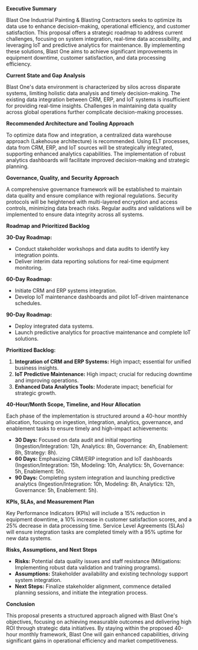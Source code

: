 **Executive Summary**

Blast One Industrial Painting & Blasting Contractors seeks to optimize its data use to enhance decision-making, operational efficiency, and customer satisfaction. This proposal offers a strategic roadmap to address current challenges, focusing on system integration, real-time data accessibility, and leveraging IoT and predictive analytics for maintenance. By implementing these solutions, Blast One aims to achieve significant improvements in equipment downtime, customer satisfaction, and data processing efficiency.

**Current State and Gap Analysis**

Blast One's data environment is characterized by silos across disparate systems, limiting holistic data analysis and timely decision-making. The existing data integration between CRM, ERP, and IoT systems is insufficient for providing real-time insights. Challenges in maintaining data quality across global operations further complicate decision-making processes.

**Recommended Architecture and Tooling Approach**

To optimize data flow and integration, a centralized data warehouse approach (Lakehouse architecture) is recommended. Using ELT processes, data from CRM, ERP, and IoT sources will be strategically integrated, supporting enhanced analytics capabilities. The implementation of robust analytics dashboards will facilitate improved decision-making and strategic planning.

**Governance, Quality, and Security Approach**

A comprehensive governance framework will be established to maintain data quality and ensure compliance with regional regulations. Security protocols will be heightened with multi-layered encryption and access controls, minimizing data breach risks. Regular audits and validations will be implemented to ensure data integrity across all systems.

**Roadmap and Prioritized Backlog**

**30-Day Roadmap:**
- Conduct stakeholder workshops and data audits to identify key integration points.
- Deliver interim data reporting solutions for real-time equipment monitoring.

**60-Day Roadmap:**
- Initiate CRM and ERP systems integration.
- Develop IoT maintenance dashboards and pilot IoT-driven maintenance schedules.

**90-Day Roadmap:**
- Deploy integrated data systems.
- Launch predictive analytics for proactive maintenance and complete IoT solutions.

**Prioritized Backlog:**
1. **Integration of CRM and ERP Systems:** High impact; essential for unified business insights.
2. **IoT Predictive Maintenance:** High impact; crucial for reducing downtime and improving operations.
3. **Enhanced Data Analytics Tools:** Moderate impact; beneficial for strategic growth.

**40-Hour/Month Scope, Timeline, and Hour Allocation**

Each phase of the implementation is structured around a 40-hour monthly allocation, focusing on ingestion, integration, analytics, governance, and enablement tasks to ensure timely and high-impact achievements:

- **30 Days:** Focused on data audit and initial reporting (Ingestion/Integration: 12h, Analytics: 8h, Governance: 4h, Enablement: 8h, Strategy: 8h).
- **60 Days:** Emphasizing CRM/ERP integration and IoT dashboards (Ingestion/Integration: 15h, Modeling: 10h, Analytics: 5h, Governance: 5h, Enablement: 5h).
- **90 Days:** Completing system integration and launching predictive analytics (Ingestion/Integration: 10h, Modeling: 8h, Analytics: 12h, Governance: 5h, Enablement: 5h).

**KPIs, SLAs, and Measurement Plan**

Key Performance Indicators (KPIs) will include a 15% reduction in equipment downtime, a 10% increase in customer satisfaction scores, and a 25% decrease in data processing time. Service Level Agreements (SLAs) will ensure integration tasks are completed timely with a 95% uptime for new data systems.

**Risks, Assumptions, and Next Steps**

- **Risks:** Potential data quality issues and staff resistance (Mitigations: Implementing robust data validation and training programs).
- **Assumptions:** Stakeholder availability and existing technology support system integration.
- **Next Steps:** Finalize stakeholder alignment, commence detailed planning sessions, and initiate the integration process.

**Conclusion**

This proposal presents a structured approach aligned with Blast One's objectives, focusing on achieving measurable outcomes and delivering high ROI through strategic data initiatives. By staying within the proposed 40-hour monthly framework, Blast One will gain enhanced capabilities, driving significant gains in operational efficiency and market competitiveness.